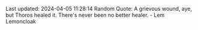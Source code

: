 Last updated: 2024-04-05 11:28:14
Random Quote: A grievous wound, aye, but Thoros healed it.  There's never been no better healer.  -  Lem Lemoncloak